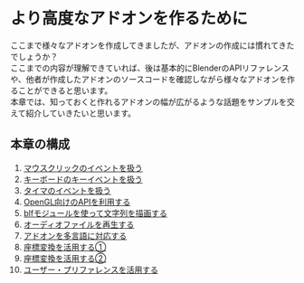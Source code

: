 <div id="ch_title_img_3"></div>

<div id="ch_title_text"></div>

# より高度なアドオンを作るために

<div id="ch_body"></div>

ここまで様々なアドオンを作成してきましたが、アドオンの作成には慣れてきたでしょうか？  
ここまでの内容が理解できていれば、後は基本的にBlenderのAPIリファレンスや、他者が作成したアドオンのソースコードを確認しながら様々なアドオンを作ることができると思います。  
本章では、知っておくと作れるアドオンの幅が広がるような話題をサンプルを交えて紹介していきたいと思います。


<div id="ch_toc_title"></div>

## 本章の構成

<div id="ch_toc"></div>

1. [マウスクリックのイベントを扱う](01_Handle_Mouse_Click_Event.md)
2. [キーボードのキーイベントを扱う](02_Handle_Keyboard_Key_Event.md)
3. [タイマのイベントを扱う](03_Handle_Timer_Event.md)
4. [OpenGL向けのAPIを利用する](04_Use_API_for_OpenGL.md)
5. [blfモジュールを使って文字列を描画する](05_Render_String_with_blf_Module.md)
6. [オーディオファイルを再生する](06_Play_Audio_File.md)
7. [アドオンを多言語に対応する](07_Multilingual_Support.md)
8. [座標変換を活用する①](08_Use_Coordinate_Transformation_1.md)
9. [座標変換を活用する②](09_Use_Coordinate_Transformation_2.md)
10. [ユーザー・プリファレンスを活用する](10_Use_User_Preference.md)
